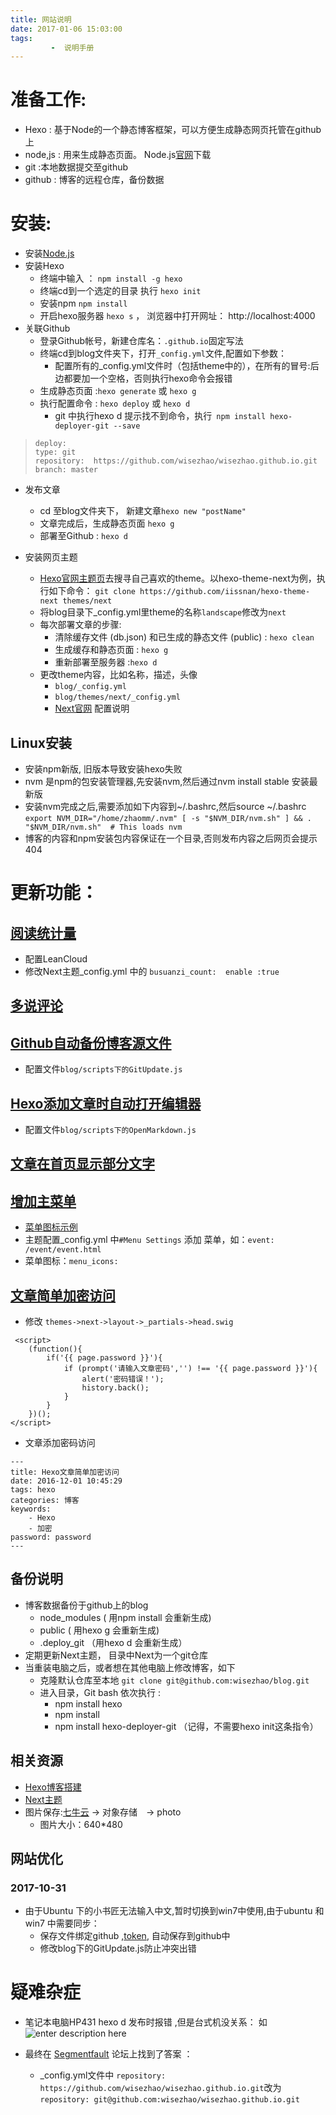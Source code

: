 ```yaml
---
title: 网站说明
date: 2017-01-06 15:03:00
tags:
		 -  说明手册
---
```


# **准备工作:**
- Hexo : 基于Node的一个静态博客框架，可以方便生成静态网页托管在github上
- node,js : 用来生成静态页面。 Node.js[官网][1]下载
- git :本地数据提交至github
- github : 博客的远程仓库，备份数据

<!-- more -->

# **安装:**
 - 安装[Node.js][2]
 - 安装Hexo
	 - 终端中输入  ： `npm install -g hexo `
	 - 终端cd到一个选定的目录 执行 `hexo init  `
	 - 安装npm `npm install `
	 - 开启hexo服务器 `hexo s` ， 浏览器中打开网址： http://localhost:4000
 -  关联Github
	 -  登录Github帐号，新建仓库名：`.github.io`固定写法
	 -  终端cd到blog文件夹下，打开`_config.yml`文件,配置如下参数：
		 -  配置所有的_config.yml文件时（包括theme中的），在所有的冒号:后边都要加一个空格，否则执行hexo命令会报错
	 -  生成静态页面  :`hexo generate` 或 `hexo g`
	 -  执行配置命令  : `hexo deploy` 或 `hexo d`
		 -  git 中执行hexo  d 提示找不到命令，执行` npm install hexo-deployer-git --save`
>     deploy:
>     type: git
>     repository:  https://github.com/wisezhao/wisezhao.github.io.git
>     branch: master
 - 发布文章
	- cd 至blog文件夹下， 新建文章`hexo new "postName"`
	- 文章完成后，生成静态页面 `hexo g`
	- 部署至Github : `hexo d`

- 安装网页主题
	-  [Hexo官网主题页][3]去搜寻自己喜欢的theme。以hexo-theme-next为例，执行如下命令：
`git clone https://github.com/iissnan/hexo-theme-next themes/next`
	-  将blog目录下_config.yml里theme的名称`landscape`修改为`next`
	-  每次部署文章的步骤:
		-  清除缓存文件 (db.json) 和已生成的静态文件 (public) : `hexo clean`
		-  生成缓存和静态页面 : `hexo g`
		-  重新部署至服务器 :`hexo d`
	-  更改theme内容，比如名称，描述，头像
		-  `blog/_config.yml`
		-  `blog/themes/next/_config.yml`
		-  [Next官网][4] 配置说明

## **Linux安装**
- 安装npm新版, 旧版本导致安装hexo失败
- nvm 是npm的包安装管理器,先安装nvm,然后通过nvm install stable 安装最新版
- 安装nvm完成之后,需要添加如下内容到~/.bashrc,然后source ~/.bashrc
`export NVM_DIR="/home/zhaomm/.nvm"
[ -s "$NVM_DIR/nvm.sh" ] && . "$NVM_DIR/nvm.sh"  # This loads nvm`
- 博客的内容和npm安装包内容保证在一个目录,否则发布内容之后网页会提示404


# **更新功能：**

## [阅读统计量][5]
 - 配置LeanCloud
 - 修改Next主题_config.yml  中的 `busuanzi_count:  enable :true`

## [多说评论][6]

## [Github自动备份博客源文件][7]
 - 配置文件`blog/scripts下的GitUpdate.js`

## [Hexo添加文章时自动打开编辑器][8]
 - 配置文件`blog/scripts下的OpenMarkdown.js`

## [文章在首页显示部分文字][9]

## [增加主菜单][10]
 - [菜单图标示例][11]
 - 主题配置_config.yml 中`#Menu Settings` 添加 菜单，如：`event: /event/event.html`
 - 菜单图标：`menu_icons:`

## [文章简单加密访问][12]

 - 修改 `themes->next->layout->_partials->head.swig`

``` vbscript-html
 <script>
	(function(){
		if('{{ page.password }}'){
			if (prompt('请输入文章密码','') !== '{{ page.password }}'){
				alert('密码错误！');
				history.back();
			}
		}
	})();
</script>
```

 - 文章添加密码访问

``` asciidoc
---
title: Hexo文章简单加密访问
date: 2016-12-01 10:45:29
tags: hexo
categories: 博客
keywords:
	- Hexo
	- 加密
password: password
---
```

## **备份说明**

 - 博客数据备份于github上的blog
	 - node_modules ( 用npm install 会重新生成)
	 - public (  用hexo g 会重新生成)
	 - .deploy_git （用hexo d 会重新生成）
 - 定期更新Next主题， 目录中Next为一个git仓库
 - 当重装电脑之后，或者想在其他电脑上修改博客，如下
	 - 克隆默认仓库至本地  `git clone git@github.com:wisezhao/blog.git`
	 - 进入目录，Git bash 依次执行 :
		 - npm install hexo
		 - npm install
		 - npm install hexo-deployer-git （记得，不需要hexo init这条指令）

## **相关资源**
 - [Hexo博客搭建][13]
 - [Next主题][14]
 - 图片保存:[七牛云](https://www.qiniu.com/) -> 对象存储　-> photo
   - 图片大小：640*480　

## **网站优化**
### 2017-10-31
- 由于Ubuntu 下的小书匠无法输入中文,暂时切换到win7中使用,由于ubuntu 和win7 中需要同步：
  - 保存文件绑定github ,[token](https://github.com/settings/tokens), 自动保存到github中
  - 修改blog下的GitUpdate.js防止冲突出错

  
# **疑难杂症**
 - 笔记本电脑HP431 hexo d 发布时报错 ,但是台式机没关系： 如
![enter description here][15]
- 最终在 [Segmentfault][16] 论坛上找到了答案 ：
	- _config.yml文件中
`repository: https://github.com/wisezhao/wisezhao.github.io.git`改为
`repository: git@github.com:wisezhao/wisezhao.github.io.git`


  [1]: https://nodejs.org/en/
  [2]: https://nodejs.org/en/
  [3]: https://hexo.io/themes/
  [4]: http://theme-next.iissnan.com/
  [5]: https://notes.wanghao.work/2015-10-21-%E4%B8%BANexT%E4%B8%BB%E9%A2%98%E6%B7%BB%E5%8A%A0%E6%96%87%E7%AB%A0%E9%98%85%E8%AF%BB%E9%87%8F%E7%BB%9F%E8%AE%A1%E5%8A%9F%E8%83%BD.html
  [6]: http://theme-next.iissnan.com/third-party-services.html#duoshuo
  [7]: https://notes.wanghao.work/2015-07-06-%E8%87%AA%E5%8A%A8%E5%A4%87%E4%BB%BDHexo%E5%8D%9A%E5%AE%A2%E6%BA%90%E6%96%87%E4%BB%B6.html
  [8]: https://notes.wanghao.work/2015-06-29-Hexo%E6%B7%BB%E5%8A%A0%E6%96%87%E7%AB%A0%E6%97%B6%E8%87%AA%E5%8A%A8%E6%89%93%E5%BC%80%E7%BC%96%E8%BE%91%E5%99%A8.html
  [9]: http://theme-next.iissnan.com/faqs.html
  [10]: http://theme-next.iissnan.com/getting-started.html#menu-settings
  [11]: http://www.fontawesome.cn/
  [12]: https://lancelot_lewis.coding.me/2016/12/01/blog/hexo-password/
  [13]: http://www.cnblogs.com/MuYunyun/p/5927491.html
  [14]: http://theme-next.iissnan.com/
  [15]: http://oimqf80rv.bkt.clouddn.com/1487672733076.jpg "error-1.png"
  [16]: https://segmentfault.com/q/1010000003734223
